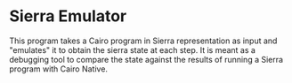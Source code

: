 # Sierra Emulator

This program takes a Cairo program in Sierra representation as input and "emulates" it to obtain the sierra state at each step. 
It is meant as a debugging tool to compare the state against the results of running a Sierra program with Cairo Native. 
